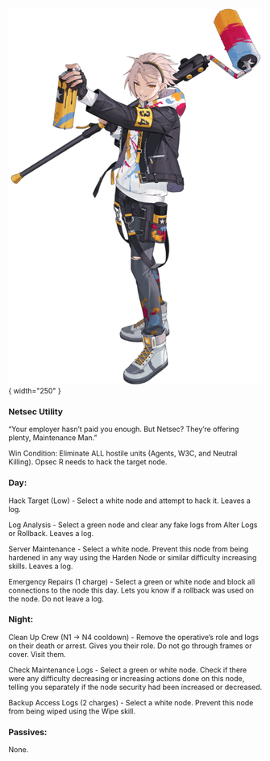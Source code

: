![maintenanceman.png](Images/maintenanceman.png){ width="250" }

### **Netsec Utility**

“Your employer hasn’t paid you enough. But Netsec? They’re offering plenty, Maintenance Man.”

Win Condition: Eliminate ALL hostile units (Agents, W3C, and Neutral Killing). Opsec R needs to hack the target node.

### **Day:**

Hack Target (Low) - Select a white node and attempt to hack it. Leaves a log.

Log Analysis - Select a green node and clear any fake logs from Alter Logs or Rollback. Leaves a log.

Server Maintenance - Select a white node. Prevent this node from being hardened in any way using the Harden Node or similar difficulty increasing skills. Leaves a log.

Emergency Repairs (1 charge) - Select a green or white node and block all connections to the node this day. Lets you know if a rollback was used on the node. Do not leave a log.

### **Night:**

Clean Up Crew (N1 -> N4 cooldown) - Remove the operative’s role and logs on their death or arrest. Gives you their role. Do not go through frames or cover. Visit them.

Check Maintenance Logs - Select a green or white node. Check if there were any difficulty decreasing or increasing actions done on this node, telling you separately if the node security had been increased or decreased.

Backup Access Logs (2 charges) - Select a white node. Prevent this node from being wiped using the Wipe skill.

### **Passives:**

None.